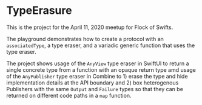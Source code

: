# TypeErasure

This is the project for the April 11, 2020 meetup for Flock of Swifts.

The playground demonstrates how to create a protocol with an `associatedType`, a type eraser, and a variadic generic function that uses the type eraser.

The project shows usage of the `AnyView` type eraser in SwiftUI to return a single concrete type from a function with an opaque return type amd usage of the `AnyPublisher` type eraser in Combine to 1) erase the type and hide implementation details at the API boundary and 2) box heterogenous Publishers with the same `Output` and `Failure` types so that they can be returned on different code paths in a `map` function.